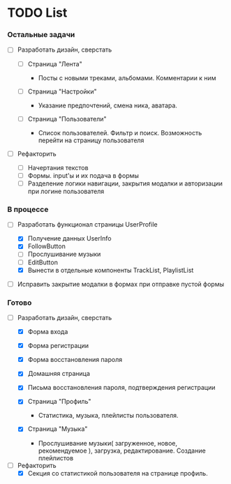 # TODO List

### Остальные задачи
   - [ ] Разработать дизайн, сверстать

      - [ ] Страница "Лента"
         - Посты с новыми треками, альбомами. Комментарии к ним

      - [ ] Страница "Настройки"
         - Указание предпочтений, смена ника, аватара.

      - [ ] Страница "Пользователи"
         - Список пользователей. Фильтр и поиск. Возможность перейти на страницу пользователя   

   - [ ] Рефакторить
      - [ ] Начертания текстов
      - [ ] Формы. input'ы и их подача в формы
      - [ ] Разделение логики навигации, закрытия модалки и авторизации при логине пользователя

### В процессе

   
   - [ ] Разработать функционал страницы UserProfile
      - [x] Получение данных UserInfo
      - [x] FollowButton
      - [ ] Прослушивание музыки
      - [ ] EditButton
      - [x] Вынести в отдельные компоненты TrackList, PlaylistList
   
   - [ ] Исправить закрытие модалки в формах при отправке пустой формы


### Готово
 - [ ] Разработать дизайн, сверстать
   - [x] Форма входа
   - [x] Форма регистрации
   - [x] Форма восстановления пароля
   - [x] Домашняя страница   
   - [x] Письма восстановления пароля, подтверждения регистрации

   - [x] Страница "Профиль"   
      - Статистика, музыка, плейлисты пользователя.

   - [x] Страница "Музыка"
      - Прослушивание музыки( загруженное, новое, рекомендуемое ), загрузка, редактирование. Создание плейлистов

- [ ] Рефакторить
   - [x] Секция со статистикой пользователя на странице профиль.
